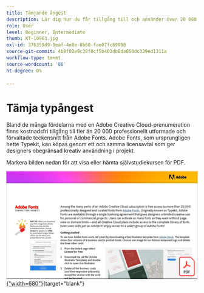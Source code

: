 ```yaml
---
title: Tämjande ångest
description: Lär dig hur du får tillgång till och använder över 20 000 professionellt utformade teckensnitt i Creative Cloud
role: User
level: Beginner, Intermediate
thumb: KT-10963.jpg
exl-id: 376359d9-9eaf-4e8e-8b60-fae07fc69908
source-git-commit: 4b8f03e9c38f0cf5b403db8da050dc339ed1311a
workflow-type: tm+mt
source-wordcount: '86'
ht-degree: 0%

---
```


# Tämja typångest

Bland de många fördelarna med en Adobe Creative Cloud-prenumeration finns kostnadsfri tillgång till fler än 20 000 professionellt utformade och förvaltade teckensnitt från Adobe Fonts. Adobe Fonts, som ursprungligen hette Typekit, kan köpas genom ett och samma licensavtal som ger designers obegränsad kreativ användning i projekt.

Markera bilden nedan för att visa eller hämta självstudiekursen för PDF.

[![Bild på första sidan av självstudiekursen](assets/TamingTypeAnxiety.png){&quot;width=680&quot;}](assets/Adobe-Fonts-Taming-Font-Anxiety.pdf){target=&quot;blank&quot;}
